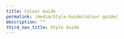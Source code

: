 ```yaml
---
title: Colour Guide
permalink: /media/Style-Guide/colour-guide/
description: ""
third_nav_title: Style Guide
---
```

